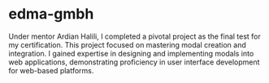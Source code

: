 # edma-gmbh
Under mentor Ardian Halili, I completed a pivotal project as the final test for my certification. This project focused on mastering modal creation and integration. I gained expertise in designing and implementing modals into web applications, demonstrating proficiency in user interface development for web-based platforms.
